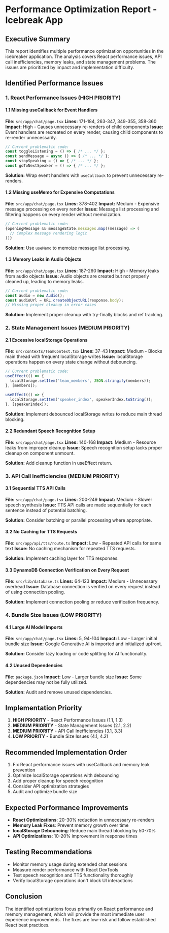 # Performance Optimization Report - Icebreak App

## Executive Summary

This report identifies multiple performance optimization opportunities in the icebreaker application. The analysis covers React performance issues, API call inefficiencies, memory leaks, and state management problems. The issues are prioritized by impact and implementation difficulty.

## Identified Performance Issues

### 1. React Performance Issues (HIGH PRIORITY)

#### 1.1 Missing useCallback for Event Handlers
**File:** `src/app/chat/page.tsx`
**Lines:** 171-184, 263-347, 349-355, 358-360
**Impact:** High - Causes unnecessary re-renders of child components
**Issue:** Event handlers are recreated on every render, causing child components to re-render unnecessarily.

```typescript
// Current problematic code:
const toggleListening = () => { /* ... */ };
const sendMessage = async () => { /* ... */ };
const stopSpeaking = () => { /* ... */ };
const goToNextSpeaker = () => { /* ... */ };
```

**Solution:** Wrap event handlers with `useCallback` to prevent unnecessary re-renders.

#### 1.2 Missing useMemo for Expensive Computations
**File:** `src/app/chat/page.tsx`
**Lines:** 378-402
**Impact:** Medium - Expensive message processing on every render
**Issue:** Message list processing and filtering happens on every render without memoization.

```typescript
// Current problematic code:
{openingMessage && messageState.messages.map((message) => (
  // Complex message rendering logic
))}
```

**Solution:** Use `useMemo` to memoize message list processing.

#### 1.3 Memory Leaks in Audio Objects
**File:** `src/app/chat/page.tsx`
**Lines:** 187-260
**Impact:** High - Memory leaks from audio objects
**Issue:** Audio objects are created but not properly cleaned up, leading to memory leaks.

```typescript
// Current problematic code:
const audio = new Audio();
const audioUrl = URL.createObjectURL(response.body);
// Missing proper cleanup in error cases
```

**Solution:** Implement proper cleanup with try-finally blocks and ref tracking.

### 2. State Management Issues (MEDIUM PRIORITY)

#### 2.1 Excessive localStorage Operations
**File:** `src/contexts/TeamContext.tsx`
**Lines:** 37-43
**Impact:** Medium - Blocks main thread with frequent localStorage writes
**Issue:** localStorage operations happen on every state change without debouncing.

```typescript
// Current problematic code:
useEffect(() => {
  localStorage.setItem('team_members', JSON.stringify(members));
}, [members]);

useEffect(() => {
  localStorage.setItem('speaker_index', speakerIndex.toString());
}, [speakerIndex]);
```

**Solution:** Implement debounced localStorage writes to reduce main thread blocking.

#### 2.2 Redundant Speech Recognition Setup
**File:** `src/app/chat/page.tsx`
**Lines:** 140-168
**Impact:** Medium - Resource leaks from improper cleanup
**Issue:** Speech recognition setup lacks proper cleanup on component unmount.

**Solution:** Add cleanup function in useEffect return.

### 3. API Call Inefficiencies (MEDIUM PRIORITY)

#### 3.1 Sequential TTS API Calls
**File:** `src/app/chat/page.tsx`
**Lines:** 200-249
**Impact:** Medium - Slower speech synthesis
**Issue:** TTS API calls are made sequentially for each sentence instead of potential batching.

**Solution:** Consider batching or parallel processing where appropriate.

#### 3.2 No Caching for TTS Requests
**File:** `src/app/api/tts/route.ts`
**Impact:** Low - Repeated API calls for same text
**Issue:** No caching mechanism for repeated TTS requests.

**Solution:** Implement caching layer for TTS responses.

#### 3.3 DynamoDB Connection Verification on Every Request
**File:** `src/lib/database.ts`
**Lines:** 64-123
**Impact:** Medium - Unnecessary overhead
**Issue:** Database connection is verified on every request instead of using connection pooling.

**Solution:** Implement connection pooling or reduce verification frequency.

### 4. Bundle Size Issues (LOW PRIORITY)

#### 4.1 Large AI Model Imports
**File:** `src/app/chat/page.tsx`
**Lines:** 5, 94-104
**Impact:** Low - Larger initial bundle size
**Issue:** Google Generative AI is imported and initialized upfront.

**Solution:** Consider lazy loading or code splitting for AI functionality.

#### 4.2 Unused Dependencies
**File:** `package.json`
**Impact:** Low - Larger bundle size
**Issue:** Some dependencies may not be fully utilized.

**Solution:** Audit and remove unused dependencies.

## Implementation Priority

1. **HIGH PRIORITY** - React Performance Issues (1.1, 1.3)
2. **MEDIUM PRIORITY** - State Management Issues (2.1, 2.2)
3. **MEDIUM PRIORITY** - API Call Inefficiencies (3.1, 3.3)
4. **LOW PRIORITY** - Bundle Size Issues (4.1, 4.2)

## Recommended Implementation Order

1. Fix React performance issues with useCallback and memory leak prevention
2. Optimize localStorage operations with debouncing
3. Add proper cleanup for speech recognition
4. Consider API optimization strategies
5. Audit and optimize bundle size

## Expected Performance Improvements

- **React Optimizations**: 20-30% reduction in unnecessary re-renders
- **Memory Leak Fixes**: Prevent memory growth over time
- **localStorage Debouncing**: Reduce main thread blocking by 50-70%
- **API Optimizations**: 10-20% improvement in response times

## Testing Recommendations

- Monitor memory usage during extended chat sessions
- Measure render performance with React DevTools
- Test speech recognition and TTS functionality thoroughly
- Verify localStorage operations don't block UI interactions

## Conclusion

The identified optimizations focus primarily on React performance and memory management, which will provide the most immediate user experience improvements. The fixes are low-risk and follow established React best practices.
